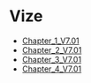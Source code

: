 # Vize

<!--Index-->

- [Chapter_1_V7.01](./Ders%20%C4%B0%C3%A7eri%C4%9Fi/Vize/Chapter_1_V7.01.pdf)
- [Chapter_2_V7.01](./Ders%20%C4%B0%C3%A7eri%C4%9Fi/Vize/Chapter_2_V7.01.pdf)
- [Chapter_3_V7.01](./Ders%20%C4%B0%C3%A7eri%C4%9Fi/Vize/Chapter_3_V7.01.pdf)
- [Chapter_4_V7.01](./Ders%20%C4%B0%C3%A7eri%C4%9Fi/Vize/Chapter_4_V7.01.pdf)

<!--Index-->
